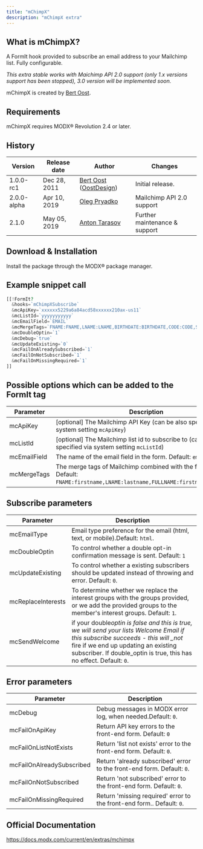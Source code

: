 ```yaml
---
title: "mChimpX"
description: "mChimpX extra"
---
```


## What is mChimpX?

A FormIt hook provided to subscribe an email address to your Mailchimp list. Fully configurable.

_This extra stable works with Maichimp API 2.0 support (only 1.x versions support has been stopped), 3.0 version will be implemented soon._

mChimpX is created by [Bert Oost](http://oostdesign.nl).

## Requirements

mChimpX requires MODX® Revolution 2.4 or later.

## History

| Version     | Release date | Author                                                                      | Changes                       |
| ----------- | ------------ | --------------------------------------------------------------------------- | ----------------------------- |
| 1.0.0-rc1   | Dec 28, 2011 | [Bert Oost](mailto:bert@oostdesign.nl) ([OostDesign](http://OostDesign.nl)) | Initial release.              |
| 2.0.0-alpha | Apr 10, 2019 | [Oleg Pryadko](mailto:oleg@websitezen.com)                                  | Mailchimp API 2.0 support     |
| 2.1.0       | May 05, 2019 | [Anton Tarasov](https://antontarasov.com)                                   | Further maintenance & support |

## Download & Installation

Install the package through the MODX® package manager.

## Example snippet call

```php
[[!FormIt?
  &hooks=`mChimpXSubscribe`
  &mcApiKey=`xxxxxx5229a6a84acd58xxxxxx210ax-us11`
  &mcListId=`yyyyyyyyyyy`
  &mcEmailField=`EMAIL`
  &mcMergeTags=`FNAME:FNAME,LNAME:LNAME,BIRTHDATE:BIRTHDATE,CODE:CODE,SOURCE:SOURCE`
  &mcDoubleOptin=`1`
  &mcDebug=`true`
  &mcUpdateExisting=`0`
  &mcFailOnAlreadySubscribed=`1`
  &mcFailOnNotSubscribed=`1`
  &mcFailOnMissingRequired=`1`
]]
```

## Possible options which can be added to the FormIt tag

| Parameter    | Description                                                                                                                       |
| ------------ | --------------------------------------------------------------------------------------------------------------------------------- |
| mcApiKey     | [optional] The Mailchimp API Key (can be also specified via system setting `mcApiKey`)                                            |
| mcListId     | [optional] The Mailchimp list id to subscribe to (can be also specified via system setting `mcListId`)                            |
| mcEmailField | The name of the email field in the form. Default: `email`.                                                                        |
| mcMergeTags  | The merge tags of Mailchimp combined with the form fields. Default: `FNAME:firstname,LNAME:lastname,FULLNAME:firstname:lastname`. |

## Subscribe parameters

| Parameter          | Description                                                                                                                                                                                                                                       |
| ------------------ | ------------------------------------------------------------------------------------------------------------------------------------------------------------------------------------------------------------------------------------------------- |
| mcEmailType        | Email type preference for the email (html, text, or mobile).Default: `html`.                                                                                                                                                                      |
| mcDoubleOptin      | To control whether a double opt-in confirmation message is sent. Default: `1`                                                                                                                                                                     |
| mcUpdateExisting   | To control whether a existing subscribers should be updated instead of throwing and error. Default: `0`.                                                                                                                                          |
| mcReplaceInterests | To determine whether we replace the interest groups with the groups provided, or we add the provided groups to the member's interest groups. Default: `1`.                                                                                        |
| mcSendWelcome      | if your double*optin is false and this is true, we will send your lists Welcome Email if this subscribe succeeds - this will \_not* fire if we end up updating an existing subscriber. If double_optin is true, this has no effect. Default: `0`. |

## Error parameters

| Parameter                 | Description                                                            |
| ------------------------- | ---------------------------------------------------------------------- |
| mcDebug                   | Debug messages in MODX error log, when needed.Default: `0`.            |
| mcFailOnApiKey            | Return API key errors to the front-end form. Default: `0`              |
| mcFailOnListNotExists     | Return 'list not exists' error to the front-end form. Default: `0`.    |
| mcFailOnAlreadySubscribed | Return 'already subscribed' error to the front-end form. Default: `0`. |
| mcFailOnNotSubscribed     | Return 'not subscribed' error to the front-end form. Default: `0`.     |
| mcFailOnMissingRequired   | Return 'missing required' error to the front-end form.. Default: `0`.  |

## Official Documentation

<https://docs.modx.com/current/en/extras/mchimpx>
